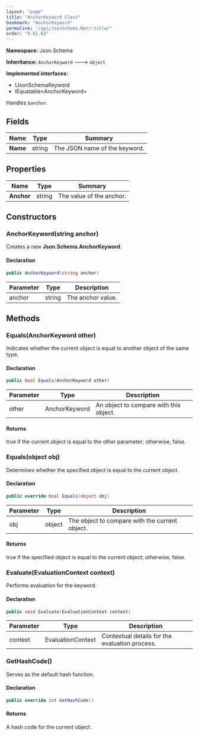 ```yaml
---
layout: "page"
title: "AnchorKeyword Class"
bookmark: "AnchorKeyword"
permalink: "/api/JsonSchema.Net/:title/"
order: "9.01.03"
---
```

**Namespace:** Json.Schema

**Inheritance:**
`AnchorKeyword`
 🡒 
`object`

**Implemented interfaces:**

- IJsonSchemaKeyword
- IEquatable\<AnchorKeyword\>

Handles `$anchor`.

## Fields

| Name | Type | Summary |
|---|---|---|
| **Name** | string | The JSON name of the keyword. |
## Properties

| Name | Type | Summary |
|---|---|---|
| **Anchor** | string | The value of the anchor. |
## Constructors

### AnchorKeyword(string anchor)

Creates a new **Json.Schema.AnchorKeyword**.

#### Declaration

```c#
public AnchorKeyword(string anchor)
```
| Parameter | Type | Description |
|---|---|---|
| anchor | string | The anchor value. |

## Methods

### Equals(AnchorKeyword other)

Indicates whether the current object is equal to another object of the same type.

#### Declaration

```c#
public bool Equals(AnchorKeyword other)
```
| Parameter | Type | Description |
|---|---|---|
| other | AnchorKeyword | An object to compare with this object. |

#### Returns

true if the current object is equal to the <paramref name="other">other</paramref> parameter; otherwise, false.

### Equals(object obj)

Determines whether the specified object is equal to the current object.

#### Declaration

```c#
public override bool Equals(object obj)
```
| Parameter | Type | Description |
|---|---|---|
| obj | object | The object to compare with the current object. |

#### Returns

true if the specified object  is equal to the current object; otherwise, false.

### Evaluate(EvaluationContext context)

Performs evaluation for the keyword.

#### Declaration

```c#
public void Evaluate(EvaluationContext context)
```
| Parameter | Type | Description |
|---|---|---|
| context | EvaluationContext | Contextual details for the evaluation process. |

### GetHashCode()

Serves as the default hash function.

#### Declaration

```c#
public override int GetHashCode()
```

#### Returns

A hash code for the current object.

